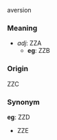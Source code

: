 aversion
### Meaning
+ _adj_: ZZA
    + __eg__: ZZB

### Origin

ZZC

### Synonym

__eg__: ZZD

+ ZZE


